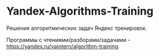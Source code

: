 # Yandex-Algorithms-Training

Решения алгоритмических задач Яндекс тренировок.

Программы с чтениями/разборами/задачами - https://yandex.ru/yaintern/algorithm-training.
